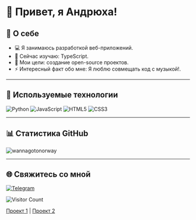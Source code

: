 # 👋 Привет, я Андрюха!

## 🌟 О себе
- 💻 Я занимаюсь разработкой веб-приложений.
- 🌱 Сейчас изучаю: TypeScript.
- 🎯 Мои цели: создание open-source проектов.
- ⚡ Интересный факт обо мне: Я люблю совмещать код с музыкой!.

---

## 🔧 Используемые технологии
![Python](https://img.shields.io/badge/-Python-333?style=flat-square&logo=python)
![JavaScript](https://img.shields.io/badge/-JavaScript-333?style=flat-square&logo=javascript)
![HTML5](https://img.shields.io/badge/-HTML5-333?style=flat-square&logo=html5)
![CSS3](https://img.shields.io/badge/-CSS3-333?style=flat-square&logo=css3)

---

## 📊 Статистика GitHub
![wannagotonorway](https://github-readme-stats.vercel.app/api?username=wannagotonorway&show_icons=true&theme=radical)

---

## 🌐 Свяжитесь со мной
[![Telegram](https://img.shields.io/badge/Telegram-blue?style=flat-square&logo=telegram)](https://t.me/ваш_ник)

![Visitor Count](https://komarev.com/ghpvc/?username=wannagotonorway)

[Проект 1](https://github.com/yourusername/project1) | [Проект 2](https://github.com/yourusername/project2)
